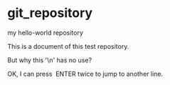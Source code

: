 # git_repository
my hello-world repository

This is a document of this test repository.

But why this '\n' has no use?

OK, I can press  ENTER twice to jump to another line.
